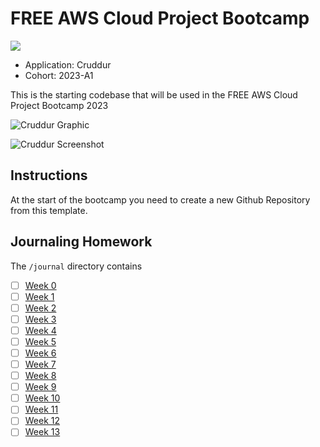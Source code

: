 # FREE AWS Cloud Project Bootcamp

![](https://codebuild.ca-central-1.amazonaws.com/badges?uuid=eyJlbmNyeXB0ZWREYXRhIjoidzQ5bVBva0pyU1lDODd1Uy96dXFxelNnTEh0dHFXUXNRR3hLT2RzRmVOaTZ5T3ZadHpSS29CazZ2SHBYckc0VXJEWEI2NFBKalMwcWM4RHh1Tk02b3RnPSIsIml2UGFyYW1ldGVyU3BlYyI6IjZTSzAxY2NiTU4rMmJJVGsiLCJtYXRlcmlhbFNldFNlcmlhbCI6MX0%3D&branch=main)

- Application: Cruddur
- Cohort: 2023-A1

This is the starting codebase that will be used in the FREE AWS Cloud Project Bootcamp 2023

![Cruddur Graphic](_docs/assets/cruddur-banner.jpg)

![Cruddur Screenshot](_docs/assets/cruddur-screenshot.png)

## Instructions

At the start of the bootcamp you need to create a new Github Repository from this template.

## Journaling Homework

The `/journal` directory contains

- [ ] [Week 0](journal/instructions/week00.md)
- [ ] [Week 1](journal/instructions/week01.md)
- [ ] [Week 2](journal/instructions/week02.md)
- [ ] [Week 3](journal/instructions/week03.md)
- [ ] [Week 4](journal/instructions/week04.md)
- [ ] [Week 5](journal/instructions/week05.md)
- [ ] [Week 6](journal/instructions/week06.md)
- [ ] [Week 7](journal/instructions/week07.md)
- [ ] [Week 8](journal/instructions/week08.md)
- [ ] [Week 9](journal/instructions/week09.md)
- [ ] [Week 10](journal/instructions/week10.md)
- [ ] [Week 11](journal/instructions/week11.md)
- [ ] [Week 12](journal/instructions/week12.md)
- [ ] [Week 13](journal/instructions/week13.md)
